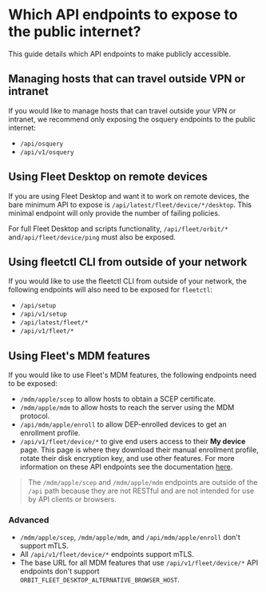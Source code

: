 # Which API endpoints to expose to the public internet?

This guide details which API endpoints to make publicly accessible.

## Managing hosts that can travel outside VPN or intranet

If you would like to manage hosts that can travel outside your VPN or intranet, we recommend only exposing the osquery endpoints to the public internet:

- `/api/osquery`
- `/api/v1/osquery`

## Using Fleet Desktop on remote devices

If you are using Fleet Desktop and want it to work on remote devices, the bare minimum API to expose is `/api/latest/fleet/device/*/desktop`. This minimal endpoint will only provide the number of failing policies.

For full Fleet Desktop and scripts functionality, `/api/fleet/orbit/*` and`/api/fleet/device/ping` must also be exposed.

## Using fleetctl CLI from outside of your network

If you would like to use the fleetctl CLI from outside of your network, the following endpoints will also need to be exposed for `fleetctl`:

- `/api/setup`
- `/api/v1/setup`
- `/api/latest/fleet/*`
- `/api/v1/fleet/*`

## Using Fleet's MDM features

If you would like to use Fleet's MDM features, the following endpoints need to be exposed:

- `/mdm/apple/scep` to allow hosts to obtain a SCEP certificate.
- `/mdm/apple/mdm` to allow hosts to reach the server using the MDM protocol.
- `/api/mdm/apple/enroll` to allow DEP-enrolled devices to get an enrollment profile.
- `/api/v1/fleet/device/*` to give end users access to their **My device** page. This page is where they download their manual enrollment profile, rotate their disk encryption key, and use other features. For more information on these API endpoints see the documentation [here](https://github.com/fleetdm/fleet/blob/main/docs/Contributing/API-for-contributors.md#device-authenticated-routes).

> The `/mdm/apple/scep` and `/mdm/apple/mdm` endpoints are outside of the `/api` path because they
> are not RESTful and are not intended for use by API clients or browsers.

### Advanced

- `/mdm/apple/scep`, `/mdm/apple/mdm`, and `/api/mdm/apple/enroll` don't support mTLS.
- All `/api/v1/fleet/device/*` endpoints support mTLS.
- The base URL for all MDM features that use `/api/v1/fleet/device/*` API endpoints don't support `ORBIT_FLEET_DESKTOP_ALTERNATIVE_BROWSER_HOST`.

<meta name="category" value="guides">
<meta name="authorGitHubUsername" value="mike-j-thomas">
<meta name="authorFullName" value="Mike Thomas">
<meta name="publishedOn" value="2023-11-13">
<meta name="articleTitle" value="Which API endpoints to expose to the public internet?">
